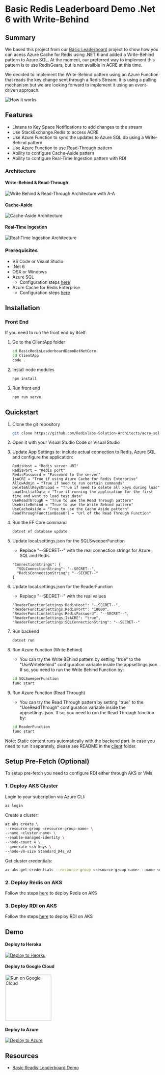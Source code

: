 # Basic Redis Leaderboard Demo .Net 6 with Write-Behind

## Summary

We based this project from our [Basic Leaderboard](https://github.com/redis-developer/basic-redis-leaderboard-demo-dotnet) project to show how you can acess Azure Cache for Redis using .NET 6 and added a Write-Behind pattern to Azure SQL. At the moment, our preferred way to implement this pattern is to use RedisGears, but is not availble in ACRE at this time.

We decided to implement the Write-Behind pattern using an Azure Function that reads the key change sent through a Redis Stream. It is using a pulling mechanism but we are looking forward to implement it using an event-driven approach.

![How it works](./Solution%20Items/Images/screenshot001.png)

## Features

- Listens to Key Space Notifications to add changes to the stream
- Use StackExchange.Redis to access ACRE
- Use Azure Function to sync the updates to Azure SQL db using a Write-Behind pattern
- Use Azure Function to use Read-Through pattern
- Ability to configure Cache-Aside pattern
- Ability to configure Real-Time Ingestion pattern with RDI

### Architecture

#### Write-Behind & Read-Through

![Write Behind & Read-Through Architecture with A-A](/Solution%20Items/Images/architecture.png)

#### Cache-Aside

![Cache-Aside Architecture](/Solution%20Items/Images/cache-aside.png)

#### Real-Time Ingestion

![Real-Time Ingestion Architecture](/Solution%20Items/Images/real-time-ingestion.png)
### Prerequisites

- VS Code or Visual Studio
- .Net 6
- OSX or Windows
- Azure SQL
  - Configuration steps [here](https://learn.microsoft.com/en-us/azure/azure-sql/database/single-database-create-quickstart?view=azuresql&tabs=azure-portal)
- Azure Cache for Redis Enterprise
  - Configuration steps [here](https://learn.microsoft.com/en-us/azure/azure-cache-for-redis/quickstart-create-redis-enterprise)

## Installation

### Front End

If you need to run the front end by itself:

1. Go to the ClientApp folder

    ```sh
    cd BasicRedisLeaderboardDemoDotNetCore
    cd ClientApp
    code .
    ```

2. Install node modules

    ```sh
    npm install
    ```

3. Run front end

    ```sh
    npm run serve
    ```

## Quickstart

1. Clone the git repository

    ```sh
    git clone https://github.com/Redislabs-Solution-Architects/acre-sql-demo
    ```

2. Open it with your Visual Studio Code or Visual Studio

3. Update App Settings to: include actual connection to Redis, Azure SQL and configure the application:

    ```text
    RedisHost = "Redis server URI"
    RedisPort = "Redis port"
    RedisPassword = "Password to the server"
    IsACRE = "True if using Azure Cache for Redis Enterprise"
    AllowAdmin = "True if need to run certain commands"
    DeleteAllKeysOnLoad = "True if need to delete all keys during load"
    LoadInitialData = "True if running the application for the first time and want to load test data"
    UseReadThrough = "True to use the Read Through pattern"
    UseWriteBehind = "True to use the Write Behind pattern"
    UseCacheAside = "True to use the Cache Aside pattern"
    ReadThroughFunctionBaseUrl = "Url of the Read Through Function"
    ```

4. Run the EF Core command

    ```sh
    dotnet ef database update
    ```

5. Update local.settings.json for the SQLSweeperFunction
    - Replace "--SECRET--" with the real connection strings for Azure SQL and Redis

    ```text
    "ConnectionStrings": {
      "SQLConnectionString": "--SECRET--",
      "RedisConnectionString": "--SECRET--"
    }
    ```

6. Update local.settings.json for the ReaderFunction
    - Replace "--SECRET--" with the real values

    ```text
    "ReaderFunctionSettings:RedisHost": "--SECRET--",
    "ReaderFunctionSettings:RedisPort": "10000",
    "ReaderFunctionSettings:RedisPassword": "--SECRET--",
    "ReaderFunctionSettings:IsACRE": "true",
    "ReaderFunctionSettings:SQLConnectionString": "--SECRET--"
    ```

7. Run backend

    ```sh
    dotnet run
    ```

8. Run Azure Function (Write Behind)
    - You can try the Write BEhind pattern by setting "true" to the "UseWriteBehind" configuration variable inside the appsettings.json. If so, you need to run the Write Behind Function by:

    ```sh
    cd SQLSweeperFunction
    func start
    ```

9. Run Azure Function (Read Through)
   - You can try the Read Through pattern by setting "true" to the "UseReadThrough" configuration variable inside the appsettings.json. If so, you need to run the Read Through function by:

   ```sh
   cd ReaderFunction
   func start
   ```

Note:
Static content runs automatically with the backend part. In case you need to run it separately, please see README in the [client](./BasicRedisLeaderboardDemoDotNetCore/ClientApp/README.md) folder.

## Setup Pre-Fetch (Optional)

   To setup pre-fetch you need to configure RDI either through AKS or VMs.

### 1. Deploy AKS Cluster

Login to your subcription via Azure CLI:

```sh
az login
```

Create a cluster:

```sh
az aks create \
--resource-group <resource-group-name> \
--name <cluster-name> \
--enable-managed-identity \
--node-count 4 \
--generate-ssh-keys \
--node-vm-size Standard_D4s_v3
```

Get cluster credentials:

```sh
az aks get-credentials --resource-group <resource-group-name> --name <cluster-name>
```

### 2. Deploy Redis on AKS

Follow the steps [here](https://docs.redis.com/latest/kubernetes/deployment/quick-start/) to deploy Redis on AKS

### 3. Deploy RDI on AKS

Follow the steps [here](https://redis-data-integration.docs.dev.redislabs.com/installation/install-k8s.html#install-rdi-cli-on-kubernetes-cluster) to deploy RDI on AKS

## Demo

#### Deploy to Heroku

<p>
    <a href="https://heroku.com/deploy" target="_blank">
        <img src="https://www.herokucdn.com/deploy/button.svg" alt="Deploy to Heorku" />
    </a>
</p>

#### Deploy to Google Cloud

<p>
    <a href="https://deploy.cloud.run" target="_blank">
        <img src="https://deploy.cloud.run/button.svg" alt="Run on Google Cloud" width="150px"/>
    </a>
</p>

#### Deploy to Azure

[![Deploy to Azure](https://aka.ms/deploytoazurebutton)](https://portal.azure.com/#create/Microsoft.Template/uri/https%3A%2F%2Fraw.githubusercontent.com%2FRedislabs-Solution-Architects%2Facre-sql-demo%2Fmain%2FSolution%20Items%2FAzure%2Farm%2Fazuredeploy.json)

## Resources
- [Basic Readis Leaderboard Demo](https://github.com/redis-developer/basic-redis-leaderboard-demo-dotnet)

